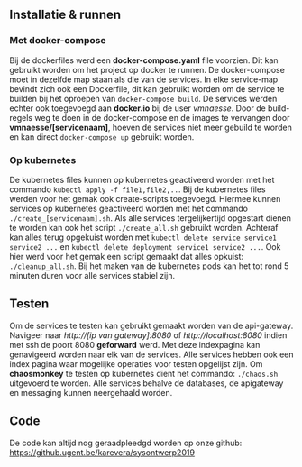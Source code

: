## Installatie & runnen
### Met docker-compose
Bij de dockerfiles werd een **docker-compose.yaml** file voorzien.
Dit kan gebruikt worden om het project op docker te runnen.
De docker-compose moet in dezelfde map staan als die van de services.
In elke service-map bevindt zich ook een Dockerfile, dit kan gebruikt worden om de service
te builden bij het oproepen van `docker-compose build`.
De services werden echter ook toegevoegd aan **docker.io** bij de user *vmnaesse*.
Door de build-regels weg te doen in de docker-compose en de images te vervangen door **vmnaesse/[servicenaam]**,
hoeven de services niet meer gebuild te worden en kan direct `docker-compose up` gebruikt worden.
### Op kubernetes
De kubernetes files kunnen op kubernetes geactiveerd worden met het commando `kubectl apply -f file1,file2,..`.
Bij de kubernetes files werden voor het gemak ook create-scripts toegevoegd. Hiermee kunnen services op kubernetes
geactiveerd worden met het commando `./create_[servicenaam].sh`. Als alle services tergelijkertijd opgestart dienen te worden kan ook het script `./create_all.sh` gebruikt worden.
Achteraf kan alles terug opgekuist worden met `kubectl delete service service1 service2 ...` en `kubectl delete deployment service1 service2 ...`.
Ook hier werd voor het gemak een script gemaakt dat alles opkuist: `./cleanup_all.sh`.
Bij het maken van de kubernetes pods kan het tot rond 5 minuten duren voor alle services stabiel zijn.
## Testen
Om de services te testen kan gebruikt gemaakt worden van de api-gateway.
Navigeer naar *http://[ip van gateway]:8080* of *http://localhost:8080* indien met ssh de poort 8080 **geforward** werd.
Met deze indexpagina kan genavigeerd worden naar elk van de services.
Alle services hebben ook een index pagina waar mogelijke operaties voor testen opgelijst zijn.
Om **chaosmonkey** te testen op kubernetes dient het commando: `./chaos.sh` uitgevoerd te worden. Alle services behalve de databases,
de apigateway en messaging kunnen neergehaald worden.
## Code
De code kan altijd nog geraadpleedgd worden op onze github: https://github.ugent.be/karevera/sysontwerp2019
